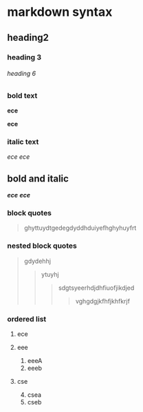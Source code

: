 # markdown syntax
## heading2
### heading 3
###### heading 6
### bold text
**ece**


__ece__
### italic text
*ece*
_ece_
## bold and italic
**_ece_**
__*ece*__
### block quotes
> ghyttuydtgedegdyddhduiyefhghyhuyfrt
### nested block quotes
> gdydehhj
>> ytuyhj
>>> sdgtsyeerhdjdhfiuofjikdjed
>>>> vghgdgjkfhfjkhfkrjf
### ordered list
1. ece
2. eee
   1. eeeA
   2. eeeb
3. cse

   4. csea
   6. cseb

